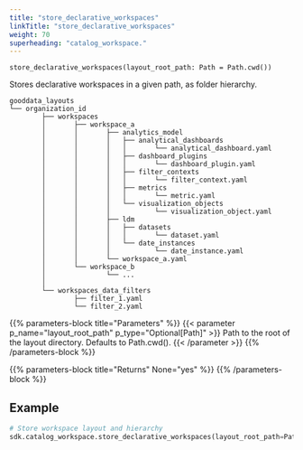 ```yaml
---
title: "store_declarative_workspaces"
linkTitle: "store_declarative_workspaces"
weight: 70
superheading: "catalog_workspace."
---
```




``store_declarative_workspaces(layout_root_path: Path = Path.cwd())``

Stores declarative workspaces in a given path, as folder hierarchy.

    gooddata_layouts
    └── organization_id
            ├── workspaces
            │       ├── workspace_a
            │       │       ├── analytics_model
            │       │       │   ├── analytical_dashboards
            │       │       │   │       └── analytical_dashboard.yaml
            │       │       │   ├── dashboard_plugins
            │       │       │   │       └── dashboard_plugin.yaml
            │       │       │   ├── filter_contexts
            │       │       │   │       └── filter_context.yaml
            │       │       │   ├── metrics
            │       │       │   │       └── metric.yaml
            │       │       │   └── visualization_objects
            │       │       │           └── visualization_object.yaml
            │       │       ├── ldm
            │       │       │   ├── datasets
            │       │       │   │       └── dataset.yaml
            │       │       │   └── date_instances
            │       │       │           └── date_instance.yaml
            │       │       └── workspace_a.yaml
            │       └── workspace_b
            │               └── ...
            │
            └── workspaces_data_filters
                    ├── filter_1.yaml
                    └── filter_2.yaml

{{% parameters-block title="Parameters" %}}
{{< parameter p_name="layout_root_path" p_type="Optional[Path]" >}}
Path to the root of the layout directory. Defaults to Path.cwd().
{{< /parameter >}}
{{% /parameters-block %}}

{{% parameters-block title="Returns" None="yes" %}}
{{% /parameters-block %}}

## Example

```python
# Store workspace layout and hierarchy
sdk.catalog_workspace.store_declarative_workspaces(layout_root_path=Path.cwd())
```

